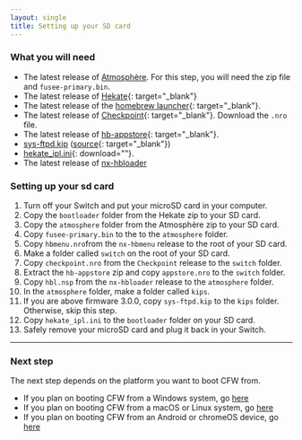 ```yaml
---
layout: single
title: Setting up your SD card
---
```


### What you will need

- The latest release of [Atmosphère](https://github.com/Atmosphere-NX/Atmosphere/releases/latest). For this step, you will need the zip file and `fusee-primary.bin`.
- The latest release of [Hekate](https://github.com/ctcaer/hekate/releases/latest){: target="_blank"}
- The latest release of the [homebrew launcher](https://github.com/switchbrew/nx-hbmenu/releases/latest){: target="_blank"}.
- The latest release of [Checkpoint](https://github.com/FlagBrew/Checkpoint/releases/latest){: target="_blank"}. Download the `.nro` file.
- The latest release of [hb-appstore](https://github.com/vgmoose/hb-appstore/releases/latest){: target="_blank"}.
- [sys-ftpd.kip](https://noirscape.github.io/SwitchGuide/assets/sys-ftpd.kip) ([source](https://github.com/jakibaki/sys-ftpd){: target="_blank"})
- [hekate_ipl.ini](https://noirscape.github.io/SwitchGuide/assets/hekate_ipl.zip){: download=""}.
- The latest release of [nx-hbloader](https://github.com/switchbrew/nx-hbloader/releases/latest)

### Setting up your sd card

1. Turn off your Switch and put your microSD card in your computer.
2. Copy the `bootloader` folder from the Hekate zip to your SD card.
3. Copy the `atmosphere` folder from the Atmosphère zip to your SD card.
4. Copy `fusee-primary.bin` to the to the `atmosphere` folder.
5. Copy `hbmenu.nro`from the `nx-hbmenu` release  to the root of your SD card.
6. Make a folder called `switch` on the root of your SD card.
7. Copy `checkpoint.nro` from the `Checkpoint` release to the `switch` folder.
8. Extract the `hb-appstore` zip and copy `appstore.nro` to the `switch` folder.
9. Copy `hbl.nsp` from the `nx-hbloader` release to the `atmosphere` folder.
10. In the `atmosphere` folder, make a folder called `kips`.
11. If you are above firmware 3.0.0, copy `sys-ftpd.kip` to the `kips` folder. Otherwise, skip this step.
12. Copy `hekate_ipl.ini` to the `bootloader` folder on your SD card.
13. Safely remove your microSD card and plug it back in your Switch.

---

### Next step

The next step depends on the platform you want to boot CFW from.

- If you plan on booting CFW from a Windows system, go [here](os-specific-preparations/windows.html)
- If you plan on booting CFW from a macOS or Linux system, go [here](os-specific-preparations/linux.html)
- If you plan on booting CFW from an Android or chromeOS device, go [here](os-specific-preparations/android.html)
